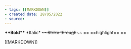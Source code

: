 ```yaml
---
- tags: [[MARKDOWN]]
- created date: 28/05/2022
- source: 
---
```


**\*\*Bold\*\***
*Italic\*
~~\~\~Strike through~~~~
== ==highlight== ==

[[MARKDOWN]]
